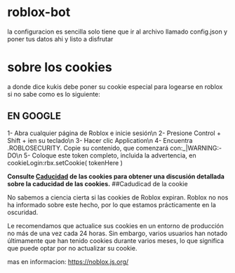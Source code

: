 # roblox-bot
la configuracion es sencilla solo tiene que ir al archivo llamado config.json 
y poner tus datos ahi y listo a disfrutar
# sobre los cookies
a donde dice kukis debe poner su cookie especial para logearse en roblox si no sabe como es lo siguiente:
## EN GOOGLE
1- Abra cualquier página de Roblox e inicie sesión\n
2- Presione Control + Shift + ien su teclado\n
3- Hacer clic Application\n
4- Encuentra .ROBLOSECURITY. Copie su contenido, que comenzará con:_|WARNING:-DO\n
5- Coloque este token completo, incluida la advertencia, en cookieLogin:rbx.setCookie( tokenHere )

**Consulte [Caducidad](https://noblox.js.org/index.html#cookie-expiration) de las cookies para obtener una discusión detallada sobre la caducidad de las cookies.**
##Cadudicad de la cookie

No sabemos a ciencia cierta si las cookies de Roblox expiran. Roblox no nos ha informado sobre este hecho, por lo que estamos prácticamente en la oscuridad.

Le recomendamos que actualice sus cookies en un entorno de producción no más de una vez cada 24 horas. Sin embargo, varios usuarios han notado últimamente que han tenido cookies durante varios meses, lo que significa que puede optar por no actualizar su cookie.

mas en informacion: https://noblox.js.org/
